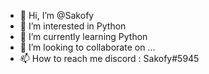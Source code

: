 - 👋 Hi, I’m @Sakofy
- 👀 I’m interested in Python
- 🌱 I’m currently learning Python
- 💞️ I’m looking to collaborate on ...
- 📫 How to reach me discord : Sakofy#5945

<!---
thema892/thema892 is a ✨ special ✨ repository because its `README.md` (this file) appears on your GitHub profile.
You can click the Preview link to take a look at your changes.
--->
